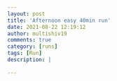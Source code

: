 ```yaml
---
layout: post
title: 'Afternoon easy 40min run'
date: 2021-08-22 12:19:12
author: multishiv19
comments: true
category: [runs]
tags: [Run]
description: |
    
---
```





<div width='100%' class='strava-embed-placeholder' data-embed-type='activity' data-embed-id='5831693077'></div>
<script src='https://strava-embeds.com/embed.js'></script>
